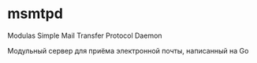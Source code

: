 msmtpd
=======================

Modulas Simple Mail Transfer Protocol Daemon

Модульный сервер для приёма электронной почты, написанный на Go
